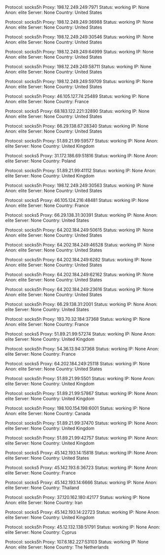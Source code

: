 Protocol: socks5h
Proxy: 198.12.249.249:7971
Status: working
IP: None
Anon: elite
Server: None
Country: United States

Protocol: socks5h
Proxy: 198.12.249.249:36988
Status: working
IP: None
Anon: elite
Server: None
Country: United States

Protocol: socks5h
Proxy: 198.12.249.249:30546
Status: working
IP: None
Anon: elite
Server: None
Country: United States

Protocol: socks5h
Proxy: 198.12.249.249:64999
Status: working
IP: None
Anon: elite
Server: None
Country: United States

Protocol: socks5h
Proxy: 198.12.249.249:58711
Status: working
IP: None
Anon: elite
Server: None
Country: United States

Protocol: socks5h
Proxy: 198.12.249.249:59709
Status: working
IP: None
Anon: elite
Server: None
Country: United States

Protocol: socks5h
Proxy: 46.105.127.74:25489
Status: working
IP: None
Anon: elite
Server: None
Country: France

Protocol: socks5
Proxy: 68.183.122.221:32890
Status: working
IP: None
Anon: elite
Server: None
Country: United States

Protocol: socks5h
Proxy: 66.29.138.67:28340
Status: working
IP: None
Anon: elite
Server: None
Country: United States

Protocol: socks5h
Proxy: 51.89.21.99:59577
Status: working
IP: None
Anon: elite
Server: None
Country: United Kingdom

Protocol: socks5
Proxy: 31.172.186.69:51816
Status: working
IP: None
Anon: elite
Server: None
Country: Poland

Protocol: socks5h
Proxy: 51.89.21.99:41112
Status: working
IP: None
Anon: elite
Server: None
Country: United Kingdom

Protocol: socks5h
Proxy: 198.12.249.249:30563
Status: working
IP: None
Anon: elite
Server: None
Country: United States

Protocol: socks5
Proxy: 46.105.124.216:48481
Status: working
IP: None
Anon: elite
Server: None
Country: France

Protocol: socks5
Proxy: 66.29.138.31:30391
Status: working
IP: None
Anon: elite
Server: None
Country: United States

Protocol: socks5h
Proxy: 64.202.184.249:50615
Status: working
IP: None
Anon: elite
Server: None
Country: United States

Protocol: socks5h
Proxy: 64.202.184.249:46528
Status: working
IP: None
Anon: elite
Server: None
Country: United States

Protocol: socks5h
Proxy: 64.202.184.249:6282
Status: working
IP: None
Anon: elite
Server: None
Country: United States

Protocol: socks5h
Proxy: 64.202.184.249:62162
Status: working
IP: None
Anon: elite
Server: None
Country: United States

Protocol: socks5h
Proxy: 64.202.184.249:23616
Status: working
IP: None
Anon: elite
Server: None
Country: United States

Protocol: socks5h
Proxy: 66.29.138.31:2001
Status: working
IP: None
Anon: elite
Server: None
Country: United States

Protocol: socks5h
Proxy: 193.70.32.184:37368
Status: working
IP: None
Anon: elite
Server: None
Country: France

Protocol: socks5
Proxy: 51.89.21.99:57274
Status: working
IP: None
Anon: elite
Server: None
Country: United Kingdom

Protocol: socks5h
Proxy: 54.36.13.94:37368
Status: working
IP: None
Anon: elite
Server: None
Country: France

Protocol: socks5
Proxy: 64.202.184.249:25118
Status: working
IP: None
Anon: elite
Server: None
Country: United States

Protocol: socks5h
Proxy: 51.89.21.99:5501
Status: working
IP: None
Anon: elite
Server: None
Country: United Kingdom

Protocol: socks5h
Proxy: 51.89.21.99:57867
Status: working
IP: None
Anon: elite
Server: None
Country: United Kingdom

Protocol: socks5h
Proxy: 198.100.154.198:6001
Status: working
IP: None
Anon: elite
Server: None
Country: Canada

Protocol: socks5h
Proxy: 51.89.21.99:37470
Status: working
IP: None
Anon: elite
Server: None
Country: United Kingdom

Protocol: socks5h
Proxy: 51.89.21.99:42757
Status: working
IP: None
Anon: elite
Server: None
Country: United Kingdom

Protocol: socks5
Proxy: 45.142.193.14:15818
Status: working
IP: None
Anon: elite
Server: None
Country: United States

Protocol: socks5
Proxy: 45.142.193.6:36723
Status: working
IP: None
Anon: elite
Server: None
Country: France

Protocol: socks5
Proxy: 45.142.193.14:6666
Status: working
IP: None
Anon: elite
Server: None
Country: Thailand

Protocol: socks5h
Proxy: 37.120.162.180:42177
Status: working
IP: None
Anon: elite
Server: None
Country: Iran

Protocol: socks5
Proxy: 45.142.193.14:22723
Status: working
IP: None
Anon: elite
Server: None
Country: United Kingdom

Protocol: socks5h
Proxy: 45.12.132.138:51791
Status: working
IP: None
Anon: elite
Server: None
Country: Cyprus

Protocol: socks5h
Proxy: 107.6.182.227:53103
Status: working
IP: None
Anon: elite
Server: None
Country: The Netherlands

